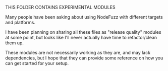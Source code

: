 
THIS FOLDER CONTAINS EXPERIMENTAL MODULES 

Many people have been asking about using NodeFuzz with different targets and platforms.

I have been planning on sharing all these files as "release quality" modules at some
point, but looks like I'll never actually have time to refactor/clean them up.

These modules are not necessarily working as they are, and may lack dependencies, but
I hope that they can provide some reference on how you can get started for your setup.